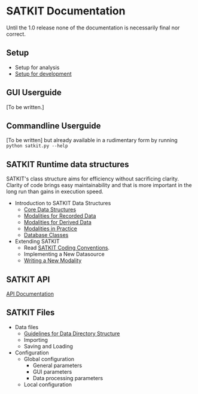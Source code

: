 # SATKIT Documentation

Until the 1.0 release none of the documentation is necessarily final nor correct.

## Setup

- Setup for analysis
- [Setup for development](SetupForDevelopment.markdown)

## GUI Userguide

[To be written.]

## Commandline Userguide

[To be written] but already available in a rudimentary form by running
`python satkit.py --help`

## SATKIT Runtime data structures

SATKIT's class structure aims for efficiency without sacrificing clarity. Clarity of code brings easy maintainability and that is more important in the long run than gains in execution speed.

- Introduction to SATKIT Data Structures
  - [Core Data Structures](CoreDataStructures.markdown)
  - [Modalities for Recorded Data](ModalitiesforRecordedData.markdown)
  - [Modalities for Derived Data](ModalitiesforDerivedData.markdown)
  - [Modalities in Practice](ModalitiesinPractice.markdown)
  - [Database Classes](DatabaseClasses.markdown)
- Extending SATKIT
  - Read [SATKIT Coding Conventions](SATKIT_coding_conventions.markdown).
  - Implementing a New Datasource
  - [Writing a New Modality](WritingNewModality.markdown)

## SATKIT API

[API Documentation](api/index.html)

## SATKIT Files

- Data files
  - [Guidelines for Data Directory Structure](DirectoryStructure.markdown)
  - Importing
  - Saving and Loading
- Configuration
  - Global configuration
    - General parameters
    - GUI parameters
    - Data processing parameters
  - Local configuration
